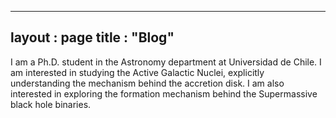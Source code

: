 --------------
layout : page
title : "Blog"
--------------

I am a Ph.D. student in the Astronomy department at Universidad de Chile. I am interested in studying the Active Galactic Nuclei, explicitly understanding the mechanism behind the accretion disk. I am also interested in exploring the formation mechanism behind the Supermassive black hole binaries.
